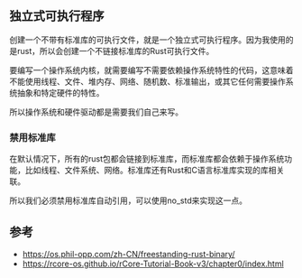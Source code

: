 ## 独立式可执行程序

创建一个不带有标准库的可执行文件，就是一个独立式可执行程序。因为我使用的是rust，所以会创建一个不链接标准库的Rust可执行文件。

要编写一个操作系统内核，就需要编写不需要依赖操作系统特性的代码，这意味着不能使用线程、文件、堆内存、网络、随机数、标准输出，或其它任何需要操作系统抽象和特定硬件的特性。

所以操作系统和硬件驱动都是需要我们自己来写。

### 禁用标准库

在默认情况下，所有的rust包都会链接到标准库，而标准库都会依赖于操作系统功能，比如线程、文件系统、网络。标准库还有Rust和C语言标准库实现的库相关联。

所以我们必须禁用标准库自动引用，可以使用no_std来实现这一点。

## 参考

+ https://os.phil-opp.com/zh-CN/freestanding-rust-binary/
+ https://rcore-os.github.io/rCore-Tutorial-Book-v3/chapter0/index.html